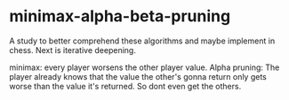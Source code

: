 # minimax-alpha-beta-pruning
A study to better comprehend these algorithms and maybe implement in chess. Next is iterative deepening.

minimax: every player worsens the other player value. Alpha pruning: The player already knows that the value the other's gonna return only gets worse than the value it's returned. So dont even get the others. 
